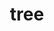 ---
title: "tree"
layout: cache
categories: [package, develop-2024-02-04]
meta: {"versions": ["2.1.0"], "compilers": ["gcc@=7.5.0"], "oss": ["ubuntu18.04"], "platforms": ["linux"], "targets": ["x86_64_v3"], "stacks": ["developer-tools", "root"], "num_specs": 1, "num_specs_by_stack": {"developer-tools": 1, "root": 1}}
spec_details: [{"hash": "hdoyhizkg4fo6emznptw42fak7moj4cd", "compiler": "gcc@=7.5.0", "versions": ["2.1.0"], "os": "ubuntu18.04", "platform": "linux", "target": "x86_64_v3", "variants": ["build_system=generic"], "stacks": ["developer-tools", "root"], "size": "-", "tarball": "https://binaries.spack.io/releases/develop-2024-02-04/build_cache/linux-ubuntu18.04-x86_64_v3/gcc-7.5.0/tree-2.1.0/linux-ubuntu18.04-x86_64_v3-gcc-7.5.0-tree-2.1.0-hdoyhizkg4fo6emznptw42fak7moj4cd.spack"}]
---